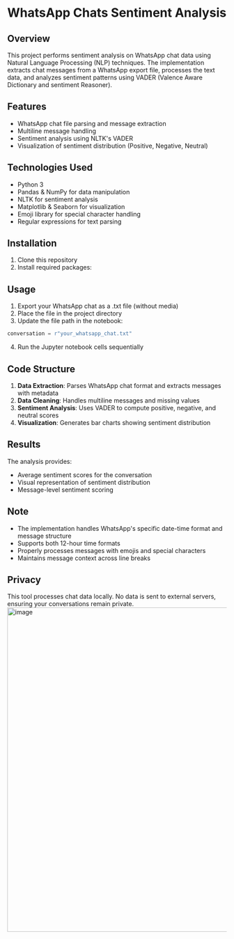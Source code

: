 # WhatsApp Chats Sentiment Analysis

## Overview
This project performs sentiment analysis on WhatsApp chat data using Natural Language Processing (NLP) techniques. The implementation extracts chat messages from a WhatsApp export file, processes the text data, and analyzes sentiment patterns using VADER (Valence Aware Dictionary and sentiment Reasoner).

## Features
- WhatsApp chat file parsing and message extraction
- Multiline message handling
- Sentiment analysis using NLTK's VADER
- Visualization of sentiment distribution (Positive, Negative, Neutral)


## Technologies Used
- Python 3
- Pandas & NumPy for data manipulation
- NLTK for sentiment analysis
- Matplotlib & Seaborn for visualization
- Emoji library for special character handling
- Regular expressions for text parsing

## Installation
1. Clone this repository
2. Install required packages:


## Usage
1. Export your WhatsApp chat as a .txt file (without media)
2. Place the file in the project directory
3. Update the file path in the notebook:
```python
conversation = r"your_whatsapp_chat.txt"
```
4. Run the Jupyter notebook cells sequentially

## Code Structure
1. **Data Extraction**: Parses WhatsApp chat format and extracts messages with metadata
2. **Data Cleaning**: Handles multiline messages and missing values
3. **Sentiment Analysis**: Uses VADER to compute positive, negative, and neutral scores
4. **Visualization**: Generates bar charts showing sentiment distribution

## Results
The analysis provides:
- Average sentiment scores for the conversation
- Visual representation of sentiment distribution
- Message-level sentiment scoring

## Note
- The implementation handles WhatsApp's specific date-time format and message structure
- Supports both 12-hour time formats
- Properly processes messages with emojis and special characters
- Maintains message context across line breaks

## Privacy
This tool processes chat data locally. No data is sent to external servers, ensuring your conversations remain private.
<img width="1343" height="745" alt="image" src="https://github.com/user-attachments/assets/e44bc9ab-979c-4b34-8b48-ba4086550b62" />
